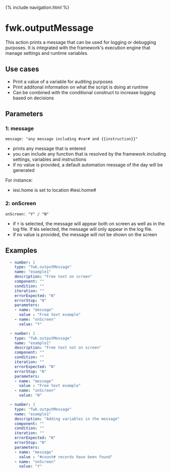 {% include navigation.html %}

# fwk.outputMessage

This action prints a message that can be used for logging or debugging purposes. 
It is integrated with the framework's execution engine that manage settings and runtime variables. 

## Use cases

* Print a value of a variable for auditing purposes
* Print additonal information on what the script is doing at runtime
* Can be combined with the conditional construct to increase logging based on decisions

## Parameters

### 1: message

`message: "any message including #var# and {{instruction}}"`
* prints any message that is entered
* you can include any function that is resolved by the framework including settings, variables and instructions
* if no value is provided, a default automation message of the day will be generated

For instance:
* iesi.home is set to location #iesi.home#

### 2: onScreen

`onScreen: "Y" / "N"`
* if `Y` is selected, the message will appear both on screen as well as in the log file. If `N`is selected, the message will only appear in the log file.
* if no value is provided, the message will not be shown on the screen


## Examples

```yaml
  - number: 1
    type: "fwk.outputMessage"
    name: "example1"
    description: "Free text on screen"
    component: ""
    condition: ""
    iteration: ""
    errorExpected: "N"
    errorStop: "N"
    parameters:
    - name: "message"
      value : "Free text example"
    - name: "onScreen"
      value: "Y"
```

```yaml
  - number: 2
    type: "fwk.outputMessage"
    name: "example1"
    description: "Free text not on screen"
    component: ""
    condition: ""
    iteration: ""
    errorExpected: "N"
    errorStop: "N"
    parameters:
    - name: "message"
      value : "Free text example"
    - name: "onScreen"
      value: "N"
```

```yaml
  - number: 3
    type: "fwk.outputMessage"
    name: "example1"
    description: "Adding variables in the message"
    component: ""
    condition: ""
    iteration: ""
    errorExpected: "N"
    errorStop: "N"
    parameters:
    - name: "message"
      value : "#count# records have been found"
    - name: "onScreen"
      value: "Y"
```
